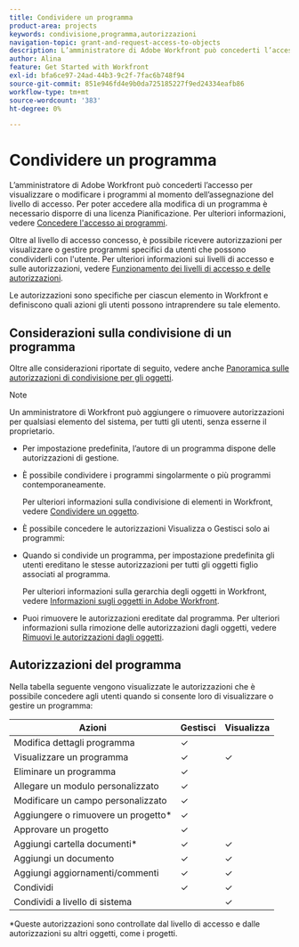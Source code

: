 ```yaml
---
title: Condividere un programma
product-area: projects
keywords: condivisione,programma,autorizzazioni
navigation-topic: grant-and-request-access-to-objects
description: L’amministratore di Adobe Workfront può concederti l’accesso per visualizzare o modificare i programmi al momento dell’assegnazione del livello di accesso. Per poter accedere alla modifica di un programma è necessario disporre di una licenza Pianificazione.
author: Alina
feature: Get Started with Workfront
exl-id: bfa6ce97-24ad-44b3-9c2f-7fac6b748f94
source-git-commit: 851e946fd4e9b0da725185227f9ed24334eafb86
workflow-type: tm+mt
source-wordcount: '383'
ht-degree: 0%

---
```


# Condividere un programma


L’amministratore di Adobe Workfront può concederti l’accesso per visualizzare o modificare i programmi al momento dell’assegnazione del livello di accesso. Per poter accedere alla modifica di un programma è necessario disporre di una licenza Pianificazione. Per ulteriori informazioni, vedere [Concedere l&#39;accesso ai programmi](../../administration-and-setup/add-users/configure-and-grant-access/grant-access-programs.md).

Oltre al livello di accesso concesso, è possibile ricevere autorizzazioni per visualizzare o gestire programmi specifici da utenti che possono condividerli con l&#39;utente. Per ulteriori informazioni sui livelli di accesso e sulle autorizzazioni, vedere [Funzionamento dei livelli di accesso e delle autorizzazioni](../../administration-and-setup/add-users/access-levels-and-object-permissions/how-access-levels-permissions-work-together.md).

Le autorizzazioni sono specifiche per ciascun elemento in Workfront e definiscono quali azioni gli utenti possono intraprendere su tale elemento.

## Considerazioni sulla condivisione di un programma

Oltre alle considerazioni riportate di seguito, vedere anche [Panoramica sulle autorizzazioni di condivisione per gli oggetti](../../workfront-basics/grant-and-request-access-to-objects/sharing-permissions-on-objects-overview.md).

>[!NOTE]
>
>Un amministratore di Workfront può aggiungere o rimuovere autorizzazioni per qualsiasi elemento del sistema, per tutti gli utenti, senza esserne il proprietario.

* Per impostazione predefinita, l’autore di un programma dispone delle autorizzazioni di gestione.

* È possibile condividere i programmi singolarmente o più programmi contemporaneamente.

  Per ulteriori informazioni sulla condivisione di elementi in Workfront, vedere [Condividere un oggetto](../../workfront-basics/grant-and-request-access-to-objects/share-an-object.md).

* È possibile concedere le autorizzazioni Visualizza o Gestisci solo ai programmi:

* Quando si condivide un programma, per impostazione predefinita gli utenti ereditano le stesse autorizzazioni per tutti gli oggetti figlio associati al programma.

  Per ulteriori informazioni sulla gerarchia degli oggetti in Workfront, vedere [Informazioni sugli oggetti in Adobe Workfront](../../workfront-basics/navigate-workfront/workfront-navigation/understand-objects.md).

* Puoi rimuovere le autorizzazioni ereditate dal programma. Per ulteriori informazioni sulla rimozione delle autorizzazioni dagli oggetti, vedere  [Rimuovi le autorizzazioni dagli oggetti](../../workfront-basics/grant-and-request-access-to-objects/remove-permissions-from-objects.md).

## Autorizzazioni del programma

Nella tabella seguente vengono visualizzate le autorizzazioni che è possibile concedere agli utenti quando si consente loro di visualizzare o gestire un programma:

| **Azioni** | **Gestisci** | **Visualizza** |
|---|---|---|
| Modifica dettagli programma | ✓ |   |
| Visualizzare un programma | ✓ | ✓ |
| Eliminare un programma | ✓ |   |
| Allegare un modulo personalizzato | ✓ |   |
| Modificare un campo personalizzato | ✓ |   |
| Aggiungere o rimuovere un progetto&#42; | ✓ |   |
| Approvare un progetto | ✓ |   |
| Aggiungi cartella documenti&#42; | ✓ | ✓ |
| Aggiungi un documento | ✓ | ✓ |
| Aggiungi aggiornamenti/commenti | ✓ | ✓ |
| Condividi | ✓ | ✓ |
| Condividi a livello di sistema |   | ✓ |

*Queste autorizzazioni sono controllate dal livello di accesso e dalle autorizzazioni su altri oggetti, come i progetti.


